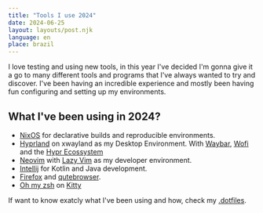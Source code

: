 ```yaml
---
title: "Tools I use 2024"
date: 2024-06-25
layout: layouts/post.njk
language: en 
place: brazil
---
```


I love testing and using new tools, in this year I've decided I'm gonna give it a go to many different tools and programs that I've always wanted to try and discover. I've been having an incredible experience and mostly been having fun configuring and setting up my environments.

## What I've been using in 2024?

- [NixOS](https://nixos.org/) for declarative builds and reproducible environments.
- [Hyprland](https://hyprland.org/) on xwayland as my Desktop Environment. With [Waybar](https://github.com/Alexays/Waybar), [Wofi](https://hg.sr.ht/~scoopta/wofi) and the [Hypr Ecossystem](https://wiki.hyprland.org/Hypr-Ecosystem/)
- [Neovim](https://neovim.io/) with [Lazy Vim](https://www.lazyvim.org/) as my developer environment.
- [Intellij](https://www.jetbrains.com/pt-br/idea/) for Kotlin and Java development.
- [Firefox](https://www.mozilla.org/pt-BR/firefox/new/) and [qutebrowser](https://qutebrowser.org/).
- [Oh my zsh](https://ohmyz.sh/) on [Kitty](https://sw.kovidgoyal.net/kitty/)

If want to know exatcly what I've been using and how, check my [.dotfiles](https://www.github.com/elliancarlos/.dotfiles).


